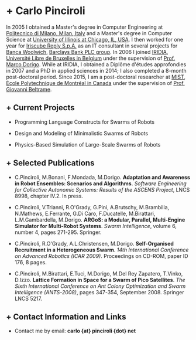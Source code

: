 # + Carlo Pinciroli

In 2005 I obtained a Master's degree in Computer Engineering at
[Politecnico di Milano, Milan, Italy] and a Master's degree in
Computer Science at [University of Illinois at Chicago, IL, USA]. I
then worked for one year for [Iriscube Reply S.p.A.] as an IT
consultant in several projects for [Banca Woolwich], [Barclays Bank
PLC group]. In 2006 I joined [IRIDIA], [Université Libre de Bruxelles
in Belgium] under the supervision of [Prof. Marco Dorigo]. While at
IRIDIA, I obtained a Diplôme d'études approfondies in 2007 and a PhD
in applied sciences in 2014; I also completed a 8-month post-doctoral
period. Since 2015, I am a post-doctoral researcher at [MIST], [École
Polytechnique de Montréal in Canada] under the supervision of
[Prof. Giovanni Beltrame].

## + Current Projects

  - Programming Language Constructs for Swarms of Robots
  
  - Design and Modeling of Minimalistic Swarms of Robots
  
  - Physics-Based Simulation of Large-Scale Swarms of Robots

## + Selected Publications

  - C.Pinciroli, M.Bonani, F.Mondada, M.Dorigo. **Adaptation and
    Awareness in Robot Ensembles: Scenarios and Algorithms**. *Software
    Engineering for Collective Autonomic Systems: Results of the
    ASCENS Project*, LNCS 8998, chapter IV.2. In press.

  - C.Pinciroli, V.Trianni, R.O'Grady, G.Pini, A.Brutschy,
    M.Brambilla, N.Mathews, E.Ferrante, G.Di Caro, F.Ducatelle,
    M.Birattari, L.M.Gambardella, M.Dorigo. **ARGoS: a Modular,
    Parallel, Multi-Engine Simulator for Multi-Robot Systems**. *Swarm
    Intelligence*, volume 6, number 4, pages 271-295. Springer.

  - C.Pinciroli, R.O'Grady, A.L.Christensen, M.Dorigo. **Self-Organised
    Recruitment in a Heterogeneous Swarm**. *14th International
    Conference on Advanced Robotics (ICAR 2009)*. Proceedings on
    CD-ROM, paper ID 176, 8 pages.

  - C.Pinciroli, M.Birattari, E.Tuci, M.Dorigo, M.Del Rey Zapatero,
    T.Vinko, D.Izzo. **Lattice Formation in Space for a Swarm of Pico
    Satellites**. *The Sixth International Conference on Ant Colony
    Optimization and Swarm Intelligence (ANTS-2008)*, pages 347-354,
    September 2008. Springer LNCS 5217.

## + Contact Information and Links
   
- Contact me by email: **carlo {at} pinciroli {dot} net**

[Politecnico di Milano, Milan, Italy]:http://www.polimi.it/english/
[University of Illinois at Chicago, IL, USA]:http://www.uic.edu/
[Iriscube Reply S.p.A.]:http://www.iriscube.com/
[Banca Woolwich]:http://www.bancawoolwich.it/
[Barclays Bank PLC group]:http://www.barclays.com/
[IRIDIA]:http://iridia.ulb.ac.be/
[Université Libre de Bruxelles in Belgium]:http://www.ulb.ac.be/
[Prof. Marco Dorigo]:http://iridia.ulb.ac.be/~mdorigo
[MIST]:http://mistlab.ca/
[École Polytechnique de Montréal in Canada]:http://www.polymtl.ca/
[Prof. Giovanni Beltrame]:http://www.professeurs.polymtl.ca/giovanni.beltrame/

